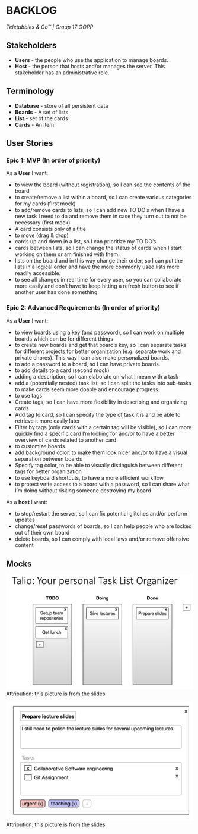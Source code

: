 BACKLOG
=======
*Teletubbies & Co™ | Group 17 OOPP*

## Stakeholders

- **Users** - the people who use the application to manage boards.
- **Host** - the person that hosts and/or manages the server. This stakeholder has an administrative role.

## Terminology

- **Database** - store of all persistent data
- **Boards** - A set of lists
- **List** - set of the cards
- **Cards** - An item

## User Stories

### Epic 1: MVP (In order of priority)

As a **User** I want:

- to view the board (without registration), so I can see the contents of the board
- to create/remove a list within a board, so I can create various categories for my cards (first mock)
- to add/remove cards to lists, so I can add new TO DO’s when I have a new task I need to do and remove them in case
  they turn out to not be necessary (first mock)
- A card consists only of a title
- to move (drag & drop)
- cards up and down in a list, so I can prioritize my TO DO’s.
- cards between lists, so I can change the status of cards when I start working on them or am finished with them.
- lists on the board and in this way change their order, so I can put the lists in a logical order and have the more
  commonly used lists more readily accessible.
- to see all changes in real time for every user, so you can collaborate more easily and don’t have to keep hitting a
  refresh button to see if another user has done something

### Epic 2: Advanced Requirements (In order of priority)

As a **User** I want:

- to view boards using a key (and password), so I can work on multiple boards which can be for different things
- to create new boards and get that board’s key, so I can separate tasks for different projects for better
  organization (e.g. separate work and private chores). This way I can also make personalized boards.
- to add a password to a board, so I can have private boards.
- to add details to a card  (second mock)
- adding a description, so I can elaborate on what I mean with a task
- add a (potentially nested) task list, so I can split the tasks into sub-tasks to make cards seem more doable and
  encourage progress.
- to use tags
- Create tags, so I can have more flexibility in describing and organizing cards
- Add tag to card, so I can specify the type of task it is and be able to retrieve it more easily later
- Filter by tags (only cards with a certain tag will be visible), so I can more quickly find a specific card I’m looking
  for and/or to have a better overview of cards related to another card
- to customize boards
- add background color, to make them look nicer and/or to have a visual separation between boards
- Specify tag color, to be able to visually distinguish between different tags for better organization
- to use keyboard shortcuts, to have a more efficient workflow
- to protect write access to a board with a password, so I can share what I’m doing without risking someone destroying
  my board

As a **host** I want:

- to stop/restart the server, so I can fix potential glitches and/or perform updates
- change/reset passwords of boards, so I can help people who are locked out of their own board
- delete boards, so I can comply with local laws and/or remove offensive content

## Mocks

![](images/talio.png)
Attribution: this picture is from the slides

![](images/image2.png)
Attribution: this picture is from the slides
